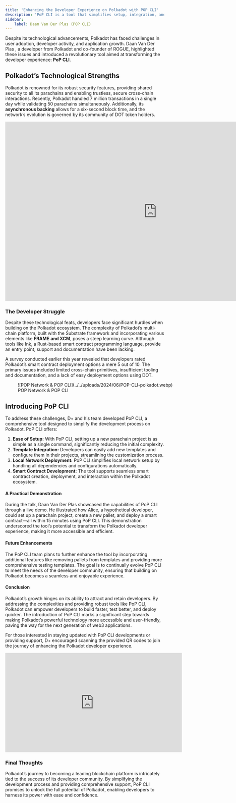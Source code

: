 ```yaml
---
title: 'Enhancing the Developer Experience on Polkadot with POP CLI'
description: 'PoP CLI is a tool that simplifies setup, integration, and deployment, empowering developers to efficiently leverage Polkadot ecosystem.'
sidebar:
    label: Daan Van Der Plas (POP CLI)
---
```


Despite its technological advancements, Polkadot has faced challenges in user adoption, developer activity, and application growth. Daan Van Der Plas , a developer from Polkadot and co-founder of ROGUE, highlighted these issues and introduced a revolutionary tool aimed at transforming the developer experience: **PoP CLI**.

## Polkadot’s Technological Strengths
Polkadot is renowned for its robust security features, providing shared security to all its parachains and enabling trustless, secure cross-chain interactions. Recently, Polkadot handled 7 million transactions in a single day while validating 50 parachains simultaneously. Additionally, its **asynchronous backing** allows for a six-second block time, and the network’s evolution is governed by its community of DOT token holders.

<iframe allowfullscreen="allowfullscreen" frameborder="0" height="569" src="https://docs.google.com/presentation/d/e/2PACX-1vQlwzxKXYsV-zLZQnTsCyXhC3SnEZXplxMOiun_y45FzI_0UqxxE3a_4vKZphuj3tbMxrSjk3RRpx1V/embed?start=false&loop=false&delayms=60000" width="960"></iframe>

### The Developer Struggle
Despite these technological feats, developers face significant hurdles when building on the Polkadot ecosystem. The complexity of Polkadot’s multi-chain platform, built with the Substrate framework and incorporating various elements like **FRAME** **and XCM**, poses a steep learning curve. Although tools like Ink, a Rust-based smart contract programming language, provide an entry point, support and documentation have been lacking.

A survey conducted earlier this year revealed that developers rated Polkadot’s smart contract deployment options a mere 5 out of 10. The primary issues included limited cross-chain primitives, insufficient tooling and documentation, and a lack of easy deployment options using DOT.

<figure aria-describedby="caption-attachment-8217" class="wp-caption alignnone" id="attachment_8217" style="width: 650px">![POP Network & POP CLI](../../uploads/2024/06/POP-CLI-polkadot.webp)<figcaption class="wp-caption-text" id="caption-attachment-8217">POP Network &amp; POP CLI</figcaption></figure>

## Introducing PoP CLI
To address these challenges, D+ and his team developed PoP CLI, a comprehensive tool designed to simplify the development process on Polkadot. PoP CLI offers:
1. **Ease of Setup:** With PoP CLI, setting up a new parachain project is as simple as a single command, significantly reducing the initial complexity.
2. **Template Integration:** Developers can easily add new templates and configure them in their projects, streamlining the customization process.
3. **Local Network Deployment:** PoP CLI simplifies local network setup by handling all dependencies and configurations automatically.
4. **Smart Contract Development:** The tool supports seamless smart contract creation, deployment, and interaction within the Polkadot ecosystem.

#### A Practical Demonstration
During the talk, Daan Van Der Plas showcased the capabilities of PoP CLI through a live demo. He illustrated how Alice, a hypothetical developer, could set up a parachain project, create a new pallet, and deploy a smart contract—all within 15 minutes using PoP CLI. This demonstration underscored the tool’s potential to transform the Polkadot developer experience, making it more accessible and efficient.

#### Future Enhancements
The PoP CLI team plans to further enhance the tool by incorporating additional features like removing pallets from templates and providing more comprehensive testing templates. The goal is to continually evolve PoP CLI to meet the needs of the developer community, ensuring that building on Polkadot becomes a seamless and enjoyable experience.

#### Conclusion
Polkadot’s growth hinges on its ability to attract and retain developers. By addressing the complexities and providing robust tools like PoP CLI, Polkadot can empower developers to build faster, test better, and deploy quicker. The introduction of PoP CLI marks a significant step towards making Polkadot’s powerful technology more accessible and user-friendly, paving the way for the next generation of web3 applications.

For those interested in staying updated with PoP CLI developments or providing support, D+ encouraged scanning the provided QR codes to join the journey of enhancing the Polkadot developer experience.  
<iframe allowfullscreen="allowfullscreen" frameborder="0" height="315" src="https://www.youtube.com/embed/BqnQB2aPUFY?si=p6DbT1gAJtTkFvpa" title="YouTube video player" width="560"></iframe>

### Final Thoughts
Polkadot’s journey to becoming a leading blockchain platform is intricately tied to the success of its developer community. By simplifying the development process and providing comprehensive support, PoP CLI promises to unlock the full potential of Polkadot, enabling developers to harness its power with ease and confidence.